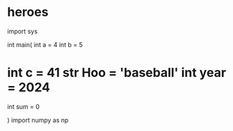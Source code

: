 # heroes

import sys

int main(
int a = 4
int b = 5

int c = 41
str Hoo = 'baseball'
int year = 2024
=======
int sum = 0

)
import numpy as np
